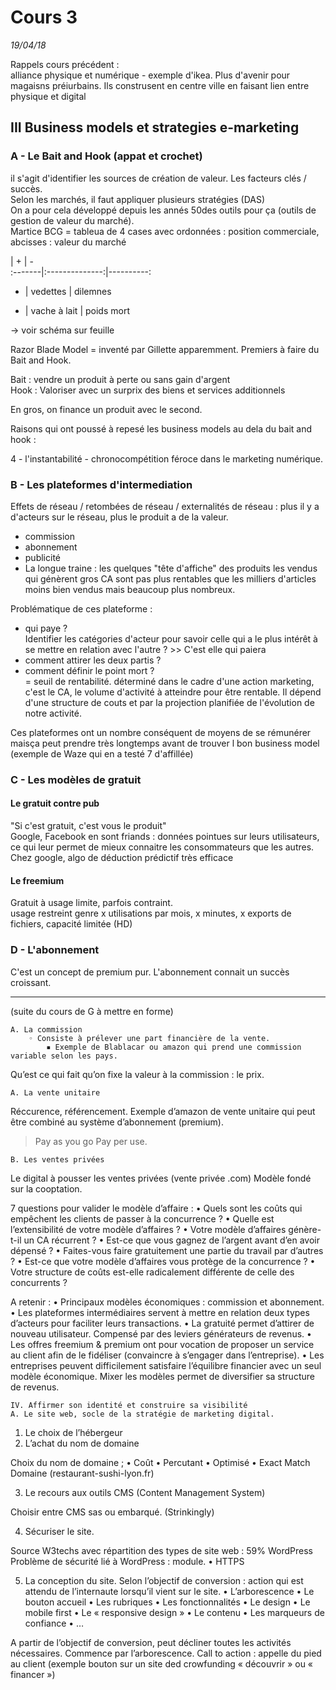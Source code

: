 Cours 3
========================

*19/04/18*

Rappels cours précédent :   
alliance physique et numérique - exemple d'ikea. Plus d'avenir pour magaisns préiurbains. Ils construsent en centre ville en faisant lien entre physique et digital

## III Business models et strategies e-marketing

### A - Le Bait and Hook (appat et crochet)

il s'agit d'identifier les sources de création de valeur. Les facteurs clés / succès.  
Selon les marchés, il faut appliquer plusieurs stratégies (DAS)  
On a pour cela développé depuis les annés 50des outils pour ça (outils de gestion de valeur du marché).  
Martice BCG = tableua de 4 cases avec ordonnées : position commerciale, abcisses : valeur du marché

  | +            | -          
:-------|:--------------:|----------:
+   | vedettes        | dilemnes   
-   | vache à lait | poids mort 

-> voir schéma sur feuille

Razor Blade Model = inventé par Gillette apparemment. Premiers à faire du Bait and Hook. 

Bait :  vendre un produit à perte ou sans gain d'argent   
Hook : Valoriser avec un surprix des biens et services additionnels    

En gros, on finance un produit avec le second.

Raisons qui ont poussé à repesé les business models au dela du bait and hook :

4 - l'instantabilité - chronocompétition féroce dans le marketing numérique.

### B - Les plateformes d'intermediation

Effets de réseau  / retombées de réseau / externalités de réseau : plus il y a d'acteurs sur le réseau, plus le produit a de la valeur.  

* commission
* abonnement
* publicité
* La longue traine : les quelques "tête d'affiche" des produits les vendus qui génèrent gros CA sont pas plus rentables que les milliers d'articles moins bien vendus mais beaucoup plus nombreux.

Problématique de ces plateforme : 

* qui paye ?  
Identifier les catégories d'acteur pour savoir celle qui a le plus intérêt à se mettre en relation avec l'autre ?  >> C'est elle qui paiera
* comment attirer les deux partis ?
* comment définir le point mort ?  
= seuil de rentabilité. déterminé dans le cadre d'une action marketing, c'est le CA, le volume d'activité à atteindre pour être rentable. Il dépend d'une structure de couts et par la projection planifiée de l'évolution de notre activité. 

Ces plateformes ont un nombre conséquent de moyens de se rémunérer maisça peut prendre très longtemps avant de trouver l bon business model (exemple de Waze qui en a testé 7 d'affillée)  

### C - Les modèles de gratuit

#### Le gratuit contre pub  
"Si c'est gratuit, c'est vous le produit"  
Google, Facebook en sont friands : données pointues sur leurs utilisateurs, ce qui leur permet de mieux connaitre les consommateurs que les autres. Chez google, algo de déduction prédictif très efficace

#### Le freemium

Gratuit à usage limite, parfois contraint.  
usage restreint genre x utilisations par mois, x minutes, x exports de fichiers, capacité limitée (HD)  

### D - L'abonnement

C'est un concept de premium pur.  L'abonnement connait un succès croissant.  


__________________________

(suite du cours de G à mettre en forme) 


    A. La commission
        ◦ Consiste à prélever une part financière de la vente. 
            ▪ Exemple de Blablacar ou amazon qui prend une commission variable selon les pays.
Qu’est ce qui fait qu’on fixe la valeur à la commission : le prix.

    A. La vente unitaire
Réccurence, référencement. 
Exemple d’amazon de vente unitaire qui peut être combiné au système d’abonnement (premium). 
>Pay as you go
>Pay per use.

    B. Les ventes privées
Le digital à pousser les ventes privées (vente privée .com)
Modèle fondé sur la cooptation. 


7 questions pour valider le modèle d’affaire :
    • Quels sont les coûts qui empêchent les clients de passer à la concurrence ?
    • Quelle est l’extensibilité de votre modèle d’affaires ?
    • Votre modèle d’affaires génère-t-il un CA récurrent ?
    • Est-ce que vous gagnez de l’argent avant d’en avoir dépensé ?
    • Faites-vous faire gratuitement une partie du travail par d’autres ?
    • Est-ce que votre modèle d’affaires vous protège de la concurrence ?
    • Votre structure de coûts est-elle radicalement différente de celle des concurrents ?

A retenir :
    • Principaux modèles économiques : commission et abonnement.
    • Les plateformes intermédiaires servent à mettre en relation deux types d’acteurs pour faciliter leurs transactions. 
    • La gratuité permet d’attirer de nouveau utilisateur. Compensé par des leviers générateurs de revenus.
    • Les offres freemium & premium ont pour vocation de proposer un service au client afin de le fidéliser (convaincre à s’engager dans l’entreprise).
    • Les entreprises peuvent difficilement satisfaire l’équilibre financier avec un seul modèle économique. Mixer les modèles permet de diversifier sa structure de revenus. 


    IV. Affirmer son identité et construire sa visibilité
    A. Le site web, socle de la stratégie de marketing digital.

1. Le choix de l’hébergeur
2. L’achat du nom de domaine

Choix du nom de domaine ;
    • Coût
    • Percutant
    • Optimisé
    • Exact Match Domaine (restaurant-sushi-lyon.fr)



3. Le recours aux outils CMS (Content Management System)



Choisir entre CMS sas ou embarqué. (Strinkingly)




4. Sécuriser le site.

Source W3techs avec répartition des types de site web : 59% WordPress
Problème de sécurité lié à WordPress : module. 
    • HTTPS


5. La conception du site.
Selon l’objectif de conversion : action qui est attendu de l’internaute lorsqu’il vient sur le site.
    • L’arborescence
    • Le bouton accueil
    • Les rubriques
    • Les fonctionnalités
    • Le design
    • Le mobile first
    • Le « responsive design »
    • Le contenu
    • Les marqueurs de confiance
    • …

A partir de l’objectif de conversion, peut décliner toutes les activités nécessaires. Commence par l’arborescence. 
Call to action : appelle du pied au client (exemple bouton sur un site ded crowfunding « découvrir » ou « financer »)

